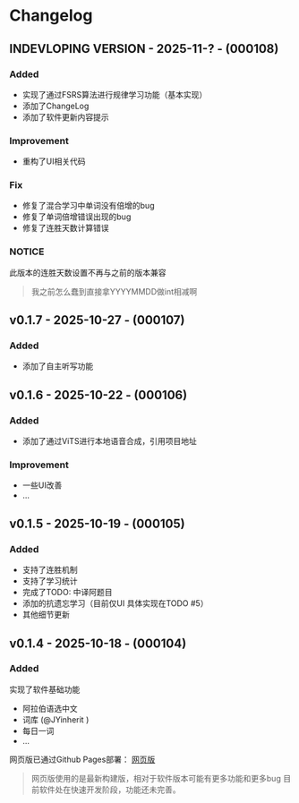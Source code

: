 # Changelog

## INDEVLOPING VERSION - 2025-11-? - (000108)

### Added

- 实现了通过FSRS算法进行规律学习功能（基本实现）
- 添加了ChangeLog
- 添加了软件更新内容提示

### Improvement

- 重构了UI相关代码

### Fix

- 修复了混合学习中单词没有倍增的bug
- 修复了单词倍增错误出现的bug
- 修复了连胜天数计算错误

### NOTICE

此版本的连胜天数设置不再与之前的版本兼容

> 我之前怎么蠢到直接拿YYYYMMDD做int相减啊

## v0.1.7 - 2025-10-27 - (000107)

### Added

- 添加了自主听写功能

## v0.1.6 - 2025-10-22 - (000106)

### Added

- 添加了通过ViTS进行本地语音合成，引用项目地址

### Improvement

- 一些UI改善
- ...

## v0.1.5 - 2025-10-19 - (000105)

### Added

- 支持了连胜机制
- 支持了学习统计
- 完成了TODO: 中译阿题目
- 添加的抗遗忘学习（目前仅UI 具体实现在TODO #5）
- 其他细节更新

## v0.1.4 - 2025-10-18 - (000104)

### Added

实现了软件基础功能

- 阿拉伯语选中文
- 词库 (@JYinherit )
- 每日一词
- ...

网页版已通过Github Pages部署： [网页版](https://octagonalstar.github.io/arabic_learning/)

> 网页版使用的是最新构建版，相对于软件版本可能有更多功能和更多bug
> 目前软件处在快速开发阶段，功能还未完善。
